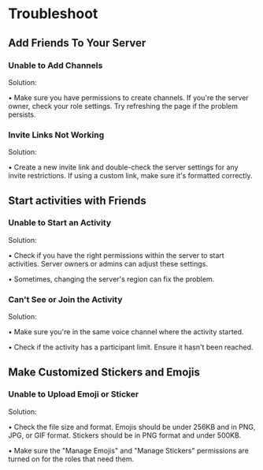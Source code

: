 # Troubleshoot

## Add Friends To Your Server

### Unable to Add Channels

Solution:

• Make sure you have permissions to create channels. If you're the server owner, check your role
settings. Try refreshing the page if the problem persists.

### Invite Links Not Working

Solution:

• Create a new invite link and double-check the server settings for any invite restrictions. If using a custom link,
make sure it's formatted correctly.

## Start activities with Friends

### Unable to Start an Activity

Solution:

• Check if you have the right permissions within the server to start activities. Server owners or admins can adjust
these settings.

• Sometimes, changing the server's region can fix the problem.

### Can't See or Join the Activity

Solution:

• Make sure you're in the same voice channel where the activity started.

• Check if the activity has a participant limit. Ensure it hasn't been reached.

## Make Customized Stickers and Emojis

### Unable to Upload Emoji or Sticker

Solution:

• Check the file size and format. Emojis should be under 256KB and in PNG, JPG, or GIF format. Stickers should be in PNG
format and under 500KB.

• Make sure the "Manage Emojis" and "Manage Stickers" permissions are turned on for the roles that need them.
